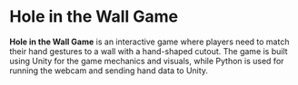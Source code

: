 # Hole in the Wall Game

**Hole in the Wall Game** is an interactive game where players need to match their hand gestures to a wall with a hand-shaped cutout. The game is built using Unity for the game mechanics and visuals, while Python is used for running the webcam and sending hand data to Unity.
